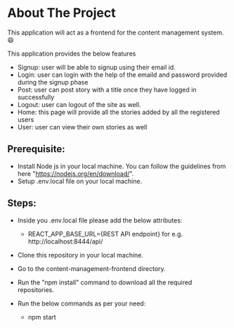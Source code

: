 # About The Project 
This application will act as a frontend for the content management system. 😄

This application provides the below features
* Signup: user will be able to signup using their email id. 
* Login: user can login with the help of the emaild and password provided during the signup phase 
* Post: user can post story with a title once they have logged in successfully 
* Logout: user can logout of the site as well.
* Home: this page will provide all the stories added by all the registered users
* User: user can view their own stories as well

## Prerequisite:

* Install Node js in your local machine. You can follow the guidelines from here "https://nodejs.org/en/download/".
* Setup .env.local file on your local machine.


## Steps:

* Inside you .env.local file please add the below attributes: 
    * REACT_APP_BASE_URL={REST API endpoint} for e.g. http://localhost:8444/api/

* Clone this repository in your local machine.

* Go to the content-management-frontend directory.

* Run the "npm install" command to download all the required repositories.

* Run the below commands as per your need: 
    * npm start
